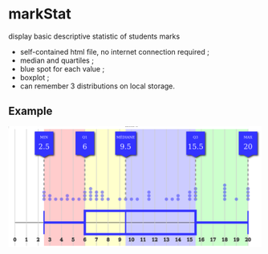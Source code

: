 # markStat
display basic descriptive statistic of students marks

* self-contained html file, no internet connection required ;
* median and quartiles ;
* blue spot for each value ;
* boxplot ;
* can remember 3 distributions on local storage.

## Example

![screenshot](screenshot.png)

